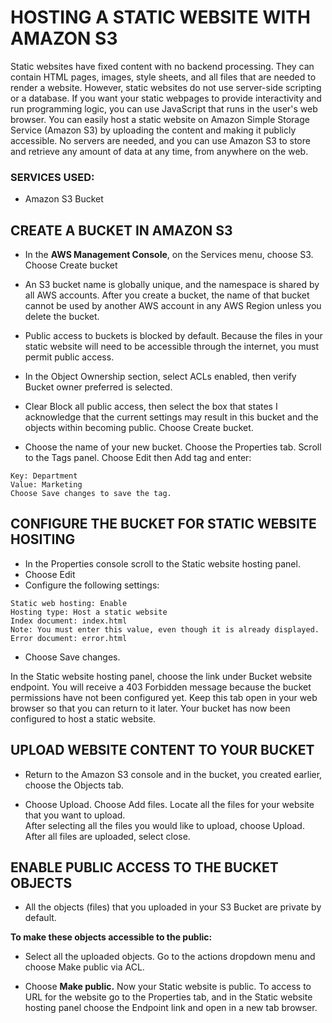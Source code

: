 # HOSTING A STATIC WEBSITE WITH AMAZON S3


Static websites have fixed content with no backend processing. They can contain HTML pages, images, style sheets, and all files that are needed to render a website. However, static websites do not use server-side scripting or a database. If you want your static webpages to provide interactivity and run programming logic, you can use JavaScript that runs in the user's web browser. 
You can easily host a static website on Amazon Simple Storage Service (Amazon S3) by uploading the content and making it publicly accessible. No servers are needed, and you can use Amazon S3 to store and retrieve any amount of data at any time, from anywhere on the web. 

 

### SERVICES USED: 

- Amazon S3 Bucket 


## CREATE A BUCKET IN AMAZON S3 
 

- In the **AWS Management Console**, on the Services menu, choose S3. Choose Create bucket 
 
- An S3 bucket name is globally unique, and the namespace is shared by all AWS accounts. After you create a bucket, the name of that bucket cannot be used by another AWS account in any AWS Region unless you delete the bucket. 
 
- Public access to buckets is blocked by default. Because the files in your static website will need to be accessible through the internet, you must permit public access. 
 
- In the Object Ownership section, select ACLs enabled, then verify Bucket owner preferred is selected. 
 
- Clear Block all public access, then select the box that states I acknowledge that the current settings may result in this bucket and the objects within becoming public. Choose Create bucket. 
 
- Choose the name of your new bucket. Choose the Properties tab. Scroll to the Tags panel. Choose Edit then Add tag and enter: 
```
Key: Department 
Value: Marketing 
Choose Save changes to save the tag.
```
 
 
 
 
 
 
 
 ## CONFIGURE THE BUCKET FOR STATIC WEBSITE HOSITING
 

- In the Properties console scroll to the Static website hosting panel. 
- Choose Edit 
- Configure the following settings:
 ``` 
Static web hosting: Enable 
Hosting type: Host a static website 
Index document: index.html 
Note: You must enter this value, even though it is already displayed. Error document: error.html
```
- Choose Save changes. 
 
In the Static website hosting panel, choose the link under Bucket website endpoint. 
You will receive a 403 Forbidden message because the bucket permissions have not been configured yet. Keep this tab open in your web browser so that you can return to it later. 
Your bucket has now been configured to host a static website. 
 
 

## UPLOAD WEBSITE CONTENT TO YOUR BUCKET  
 

- Return to the Amazon S3 console and in the bucket, you created earlier, choose the Objects tab. 

- Choose Upload. Choose Add files. Locate all the files for your website that you want to upload.  
After selecting all the files you would like to upload, choose Upload. After all files are uploaded, select close. 

 

 

## ENABLE PUBLIC ACCESS TO THE BUCKET OBJECTS 

- All the objects (files) that you uploaded in your S3 Bucket are private by default. 

**To make these objects accessible to the public:** 

- Select all the uploaded objects. Go to the actions dropdown menu and choose Make public via ACL.  

- Choose **Make public.** Now your Static website is public. To access to URL for the website go to the Properties tab, and in the Static website hosting panel choose the Endpoint link and open in a new tab browser. 

 

 
